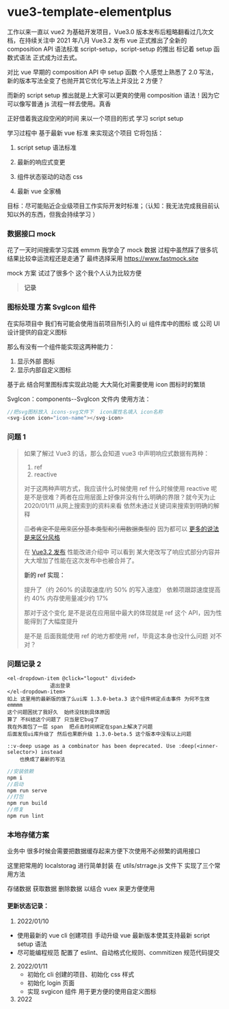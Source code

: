 # vue3-template-elementplus

工作以来一直以 vue2 为基础开发项目，Vue3.0 版本发布后粗略翻看过几次文档，在持续关注中 2021 年八月 Vue3.2 发布 vue 正式推出了全新的 composition API 语法标准 script-setup，script-setup 的推出 标记着 setup 函数式语法 正式成为过去式。

对比 vue 早期的 composition API 中 setup 函数 个人感觉上熟悉了 2.0 写法，新的版本写法全变了也抛开其它优化写法上并没比 2 方便？

而新的 script setup 推出就是上大家可以更爽的使用 composition 语法！因为它可以像写普通 js 流程一样去使用。真香

正好借着我这段空闲的时间 来以一个项目的形式 学习 script setup

学习过程中 基于最新 vue 标准 来实现这个项目 它将包括：

1. script setup 语法标准

2. 最新的响应式变更

3. 组件状态驱动的动态 css

4. 最新 vue 全家桶

目标：尽可能贴近企业级项目工作实际开发时标准；（认知：我无法完成我目前认知以外的东西，但我会持续学习 ）

### 数据接口 mock

花了一天时间搜索学习实践 emmm 我学会了 mock 数据 过程中虽然踩了很多坑 结果比较幸运流程还是走通了 最终选择采用 https://www.fastmock.site

mock 方案 试过了很多个 这个我个人认为比较方便

> **记录**

### 图标处理 方案 SvgIcon 组件

在实际项目中 我们有可能会使用当前项目所引入的 ui 组件库中的图标 或 公司 UI 设计提供的自定义图标

那么有没有一个组件能实现这两种能力：

1.  显示外部 图标
2.  显示内部自定义图标

基于此 结合阿里图标库实现此功能 大大简化对需要使用 icon 图标时的繁琐

SvgIcon：components--SvgIcon 文件内 使用方法：

```javascript
//把svg图标放入 icons-svg文件下  icon属性名填入 icon名称
<svg-icon icon="icon-name"></svg-icon>
```

### 问题 1

> 如果了解过 Vue3 的话，那么会知道 vue3 中声明响应式数据有两种：
>
> 1.  ref
> 2.  reactive
>
> 对于这两种声明方式，我应该什么时候使用 ref 什么时候使用 reactive 呢 是不是很难？两者在应用层面上好像并没有什么明确的界限？就今天为止 2020/01/11 从网上搜索到的资料来看 依然未通过关键词来搜索到明确的解释
>
> ~~二者肯定不是用来区分基本类型和引用数据类型的~~ 因为都可以 [更多的说法是来区分风格](https://www.jianshu.com/p/ec9670c2ff5c)
>
> 在 [Vue3.2 发布](https://blog.vuejs.org/posts/vue-3.2.html) 性能改进介绍中 可以看到 某大佬改写了响应式部分内容并大大增加了性能在这次发布中也被合并了。
>
> **新的 ref 实现：**
>
> 提升了（约 260% 的读取速度/约 50% 的写入速度）
> 依赖项跟踪速度提高约 40%
> 内存使用量减少约 17%
>
> 那对于这个变化 是不是说在应用层中最大的体现就是 ref 这个 API，因为性能得到了大幅度提升
>
> 是不是 后面我能使用 ref 的地方都使用 ref，毕竟这本身也没什么问题 对不对？

### 问题记录 2

```vue
<el-dropdown-item @click="logout" divided>
              退出登录
</el-dropdown-item>
如上 这里用的最新版的饿了么ui库 1.3.0-beta.3 这个组件绑定点击事件 为何不生效 emmmm
这个问题困扰了我好久  始终没找到具体原因
算了 不纠结这个问题了 只当是它bug了
我在外面包了一层 span  把点击时间绑定在span上解决了问题
后面发现ui库升级了 然后也果断升级 1.3.0-beta.5 这个版本中没有以上问题

::v-deep usage as a combinator has been deprecated. Use :deep(<inner-selector>) instead
    也换成了最新的写法
```

```javascript
//安装依赖
npm i
//启动
npm run serve
//打包
npm run build
//修复
npm run lint
```

### 本地存储方案

业务中 很多时候会需要把数据缓存起来方便下次使用不必频繁的调用接口

这里把常用的 localstorag 进行简单封装 在 utils/strrage.js 文件下 实现了三个常用方法

存储数据 获取数据 删除数据 以结合 vuex 来更方便使用

#### 更新状态记录：

1.  2022/01/10

- 使用最新的 vue cli 创建项目 手动升级 vue 最新版本使其支持最新 script setup 语法
- 尽可能编程规范 配置了 eslint、自动格式化规则、commitizen 规范代码提交

2. 2022/01/11
   - 初始化 cli 创建的项目、初始化 css 样式
   - 初始化 login 页面
   - 实现 svgicon 组件 用于更方便的使用自定义图标
3. 2022

